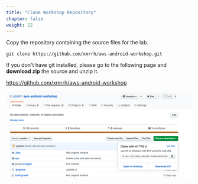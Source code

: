 ```yaml
---
title: "Clone Workshop Repository"
chapter: false
weight: 22
---
```


Copy the repository containing the source files for the lab.
```
git clone https://github.com/xmrrh/aws-android-workshop.git
```

If you don't have git installed, please go to the following page and **download zip** the source and unzip it. 

https://github.com/xmrrh/aws-android-workshop



![Create User](/images/downloadsrc.png)

